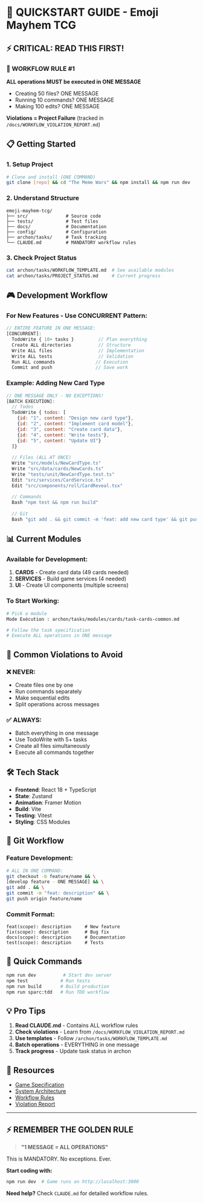# 🚀 QUICKSTART GUIDE - Emoji Mayhem TCG

## ⚡ CRITICAL: READ THIS FIRST!

### 🔴 WORKFLOW RULE #1
**ALL operations MUST be executed in ONE MESSAGE**
- Creating 50 files? ONE MESSAGE
- Running 10 commands? ONE MESSAGE  
- Making 100 edits? ONE MESSAGE

**Violations = Project Failure** (tracked in `/docs/WORKFLOW_VIOLATION_REPORT.md`)

## 📋 Getting Started

### 1. Setup Project
```bash
# Clone and install (ONE COMMAND)
git clone [repo] && cd "The Meme Wars" && npm install && npm run dev
```

### 2. Understand Structure
```
emoji-mayhem-tcg/
├── src/              # Source code
├── tests/            # Test files  
├── docs/             # Documentation
├── config/           # Configuration
├── archon/tasks/     # Task tracking
└── CLAUDE.md         # MANDATORY workflow rules
```

### 3. Check Project Status
```bash
cat archon/tasks/WORKFLOW_TEMPLATE.md  # See available modules
cat archon/tasks/PROJECT_STATUS.md     # Current progress
```

## 🎮 Development Workflow

### For New Features - Use CONCURRENT Pattern:
```javascript
// ENTIRE FEATURE IN ONE MESSAGE:
[CONCURRENT]:
  TodoWrite { 10+ tasks }         // Plan everything
  Create ALL directories          // Structure
  Write ALL files                 // Implementation
  Write ALL tests                 // Validation
  Run ALL commands               // Execution
  Commit and push                // Save work
```

### Example: Adding New Card Type
```javascript
// ONE MESSAGE ONLY - NO EXCEPTIONS!
[BATCH EXECUTION]:
  // Todos
  TodoWrite { todos: [
    {id: "1", content: "Design new card type"},
    {id: "2", content: "Implement card model"},
    {id: "3", content: "Create card data"},
    {id: "4", content: "Write tests"},
    {id: "5", content: "Update UI"}
  ]}
  
  // Files (ALL AT ONCE)
  Write "src/models/NewCardType.ts"
  Write "src/data/cards/NewCards.ts"
  Write "tests/unit/NewCardType.test.ts"
  Edit "src/services/CardService.ts"
  Edit "src/components/roll/CardReveal.tsx"
  
  // Commands
  Bash "npm test && npm run build"
  
  // Git
  Bash "git add . && git commit -m 'feat: add new card type' && git push"
```

## 📊 Current Modules

### Available for Development:
1. **CARDS** - Create card data (49 cards needed)
2. **SERVICES** - Build game services (4 needed)
3. **UI** - Create UI components (multiple screens)

### To Start Working:
```bash
# Pick a module
Mode Exécution : archon/tasks/modules/cards/task-cards-common.md

# Follow the task specification
# Execute ALL operations in ONE message
```

## 🚨 Common Violations to Avoid

### ❌ NEVER:
- Create files one by one
- Run commands separately  
- Make sequential edits
- Split operations across messages

### ✅ ALWAYS:
- Batch everything in one message
- Use TodoWrite with 5+ tasks
- Create all files simultaneously
- Execute all commands together

## 🛠️ Tech Stack

- **Frontend**: React 18 + TypeScript
- **State**: Zustand
- **Animation**: Framer Motion
- **Build**: Vite
- **Testing**: Vitest
- **Styling**: CSS Modules

## 📝 Git Workflow

### Feature Development:
```bash
# ALL IN ONE COMMAND:
git checkout -b feature/name && \
[develop feature - ONE MESSAGE] && \
git add . && \
git commit -m "feat: description" && \
git push origin feature/name
```

### Commit Format:
```
feat(scope): description     # New feature
fix(scope): description      # Bug fix
docs(scope): description     # Documentation
test(scope): description     # Tests
```

## 🎯 Quick Commands

```bash
npm run dev          # Start dev server
npm test            # Run tests
npm run build       # Build production
npm run sparc:tdd   # Run TDD workflow
```

## 💡 Pro Tips

1. **Read CLAUDE.md** - Contains ALL workflow rules
2. **Check violations** - Learn from `/docs/WORKFLOW_VIOLATION_REPORT.md`
3. **Use templates** - Follow `/archon/tasks/WORKFLOW_TEMPLATE.md`
4. **Batch operations** - EVERYTHING in one message
5. **Track progress** - Update task status in archon

## 🔗 Resources

- [Game Specification](docs/specifications/game-specification.md)
- [System Architecture](docs/architecture/system-architecture.md)
- [Workflow Rules](CLAUDE.md)
- [Violation Report](docs/WORKFLOW_VIOLATION_REPORT.md)

---

## ⚡ REMEMBER THE GOLDEN RULE

> **"1 MESSAGE = ALL OPERATIONS"**

This is MANDATORY. No exceptions. Ever.

**Start coding with:**
```bash
npm run dev  # Game runs on http://localhost:3000
```

**Need help?** Check `CLAUDE.md` for detailed workflow rules.
